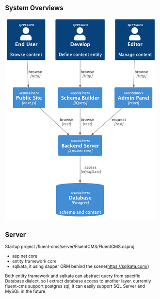 
## System Overviews
![overview.png](diagrams%2Foverview.png)
    
## Server
Startup project /fluent-cms/server/FluentCMS/FluentCMS.csproj



- asp.net core
- entity framework core
- sqlkata, it using dapper ORM behind the scene(https://sqlkata.com/)

Both entity framework and sqlkata can abstract query from specific Database dialect, so I extract database access to
another layer, currently fluent-cms support postgres sql, it can easily support SQL Server and MySQL in the future.
